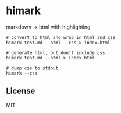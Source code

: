 # himark

markdown -> html with highlighting

```
# convert to html and wrap in html and css
himark test.md --html --css > index.html

# generate html, but don't include css
himark test.md --html > index.html

# dump css to stdout
himark --css
```



## License

MIT
